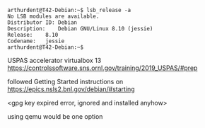 

```
arthurdent@T42-Debian:~$ lsb_release -a
No LSB modules are available.
Distributor ID:	Debian
Description:	Debian GNU/Linux 8.10 (jessie)
Release:	8.10
Codename:	jessie
arthurdent@T42-Debian:~$ 

```

USPAS accelerator virtualbox 13
https://controlssoftware.sns.ornl.gov/training/2019_USPAS/#prep


followed Getting Started instructions on 
https://epics.nsls2.bnl.gov/debian/#starting

<gpg key expired error, ignored and installed anyhow>

using qemu would be one option
